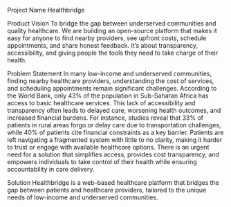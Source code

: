 Project Name
Healthbridge

Product Vision
To bridge the gap between underserved communities and quality healthcare. We are  building an open-source platform that makes it easy for anyone to find nearby providers, see upfront costs, schedule appointments, and share honest feedback.
It’s about transparency, accessibility, and giving people the tools they need to take charge of their health.



Problem Statement
In many low-income and underserved communities, finding nearby healthcare providers, understanding the cost of services, and scheduling appointments remain significant challenges. According to the World Bank, only 43% of the population in Sub-Saharan Africa has access to basic healthcare services. This lack of accessibility and transparency often leads to delayed care, worsening health outcomes, and increased financial burdens. For instance, studies reveal that 33% of patients in rural areas forgo or delay care due to transportation challenges, while 40% of patients cite financial constraints as a key barrier. Patients are left navigating a fragmented system with little to no clarity, making it harder to trust or engage with available healthcare options. There is an urgent need for a solution that simplifies access, provides cost transparency, and empowers individuals to take control of their health while ensuring accountability in care delivery.

Solution
Healthbridge is a web-based healthcare platform that bridges the gap between patients and healthcare providers, tailored to the unique needs of low-income and underserved communities.
